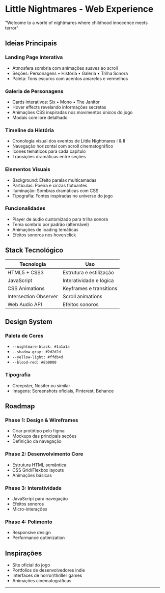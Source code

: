 # Little Nightmares - Web Experience

"Welcome to a world of nightmares where childhood innocence meets terror"

## Ideias Principais

### Landing Page Interativa
- Atmosfera sombria com animações suaves ao scroll
- Seções: Personagens • História • Galeria • Trilha Sonora
- Paleta: Tons escuros com acentos amarelos e vermelhos

### Galeria de Personagens
- Cards interativos: Six • Mono • The Janitor
- Hover effects revelando informações secretas
- Animações CSS inspiradas nos movimentos únicos do jogo
- Modais com lore detalhado

### Timeline da História
- Cronologia visual dos eventos de Little Nightmares I & II
- Navegação horizontal com scroll cinematográfico
- Ícones temáticos para cada capítulo
- Transições dramáticas entre seções

### Elementos Visuais
- Background: Efeito paralax multicamadas
- Partículas: Poeira e cinzas flutuantes
- Iluminação: Sombras dramáticas com CSS
- Tipografia: Fontes inspiradas no universo do jogo

### Funcionalidades
- Player de áudio customizado para trilha sonora
- Tema sombrio por padrão (alternável)
- Animações de loading temáticas
- Efeitos sonoros nos hover/click

## Stack Tecnológico

| Tecnologia | Uso |
|------------|-----|
| HTML5 + CSS3 | Estrutura e estilização |
| JavaScript | Interatividade e lógica |
| CSS Animations | Keyframes e transitions |
| Intersection Observer | Scroll animations |
| Web Audio API | Efeitos sonoros |

## Design System

### Paleta de Cores
- `--nightmare-black: #1a1a1a`
- `--shadow-gray: #2d2d2d`
- `--yellow-light: #ffdb4d`
- `--blood-red: #8b0000`

### Tipografia

- Creepster, Nosifer ou similar
- Imagens: Screenshots oficiais, Pinterest, Behance

## Roadmap

### Phase 1: Design & Wireframes

- Criar protótipo pelo figma
- Mockups das principais seções
- Definição da navegação

### Phase 2: Desenvolvimento Core

- Estrutura HTML semântica
- CSS Grid/Flexbox layouts
- Animações básicas

### Phase 3: Interatividade

- JavaScript para navegação
- Efeitos sonoros
- Micro-interações

### Phase 4: Polimento

- Responsive design
- Performance optimization

## Inspirações

- Site oficial do jogo
- Portfolios de desenvolvedores indie
- Interfaces de horror/thriller games
- Animações cinematográficas

---
